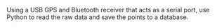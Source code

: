 Using a USB GPS and Bluetooth receiver that acts as a serial port, use Python to read the raw data and save the points to a database.

